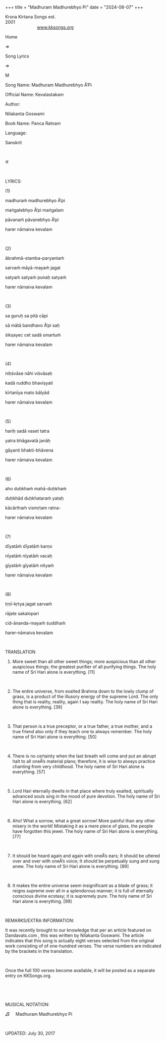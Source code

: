 +++ 
title = "Madhuram Madhurebhyo Pi"
date = "2024-08-07"
+++

Krsna Kirtana Songs est.
2001                                                                                                                                    
            
www.kksongs.org








Home
 
⇒
 
Song Lyrics
 
⇒
 
M


Song
Name: Madhuram Madhurebhyo Â‘Pi


Official
Name: Kevalastakam


Author:

Nilakanta Goswami


Book
Name: 
Panca
Ratnam


Language:

Sanskrit


 








अ


















 


LYRICS:


(1)


madhuraḿ
madhurebhyo Â‘pi 

mańgalebhyo Â‘pi mańgalam 

pāvanaḿ pāvanebhyo Â‘pi 

harer nāmaiva kevalam 


 


(2)


ābrahmā-stamba-paryantaḿ

sarvaḿ māyā-mayaḿ jagat 

satyaḿ satyaḿ punaḥ satyaḿ

harer nāmaiva kevalam 


 


(3) 


sa
guruḥ sa pitā cāpi 

sā mātā bandhavo Â‘pi saḥ 

śikṣayec cet sadā smartuḿ

harer nāmaiva kevalam 


 


(4) 


niḥśvāse
nāhi viśvāsaḥ

kadā ruddho bhaviṣyati 

kīrtanīya mato bālyād 

harer nāmaiva kevalam


 


(5) 


hariḥ
sadā vaset tatra 

yatra bhāgavatā janāḥ

gāyanti bhakti-bhāvena 

harer nāmaiva kevalam 


 


(6)


aho
duḥkhaḿ mahā-duḥkhaḿ

duḥkhād duḥkhataraḿ yataḥ

kācārthaḿ vismṛtam ratna- 

harer nāmaiva kevalam


 


(7)


dīyatāḿ
dīyatāḿ karṇo 

nīyatāḿ nīyatāḿ vacaḥ

gīyatāḿ gīyatāḿ nityaḿ 

harer nāmaiva kevalam


 


(8)


tṛṇī-kṛtya
jagat sarvaḿ

rājate sakalopari 

cid-ānanda-mayaḿ śuddhaḿ

harer-nāmaiva kevalam


 


TRANSLATION

1) More sweet than all other sweet things; more auspicious than all other
auspicious things; the greatest purifier of all purifying things. The holy name
of Sri Hari alone is everything. [11]


 


2) The
entire universe, from exalted Brahma down to the lowly clump of grass, is a
product of the illusory energy of the supreme Lord. The only thing that is
reality, reality, again I say reality. The holy name of Sri Hari alone is
everything. [39]


 


3) That
person is a true preceptor, or a true father, a true mother, and a true friend
also only if they teach one to always remember. The holy name of Sri Hari alone
is everything. [50]


 


4) There
is no certainty when the last breath will come and put an abrupt halt to all
oneÂ’s material plans; therefore, it is wise to always practice chanting from
very childhood. The holy name of Sri Hari alone is everything. [57]


 


5) Lord
Hari eternally dwells in that place where truly exalted, spiritually advanced
souls sing in the mood of pure devotion. The holy name of Sri Hari alone is
everything. [62]


 


6) Aho!
What a sorrow, what a great sorrow! More painful than any other misery in the
world! Mistaking it as a mere piece of glass, the people have forgotten this
jewel. The holy name of Sri Hari alone is everything. [77]


 


7) It
should be heard again and again with oneÂ’s ears; It should be uttered over and
over with oneÂ’s voice; It should be perpetually sung and sung anew. The holy
name of Sri Hari alone is everything. [89]


 


8) It
makes the entire universe seem insignificant as a blade of grass; it reigns
supreme over all in a splendorous manner; it is full of eternally conscious
divine ecstasy; it is supremely pure. The holy name of Sri Hari alone is
everything. [99]


 


REMARKS/EXTRA
INFORMATION:


It was
recently brought to our knowledge that per an article featured on 
Dandavats.com
, this was written by
Nilakanta Goswami. The article indicates that this song is actually eight
verses selected from the original work consisting of of one-hundred verses. The
verse numbers are indicated by the brackets in the translation.


 


Once the
full 100 verses become available, it will be posted as a separate entry on
KKSongs.org.


 


 


MUSICAL
NOTATION:


♫
    
Madhuram Madhurebhyo Pi


 


UPDATED:
 July 30, 2017